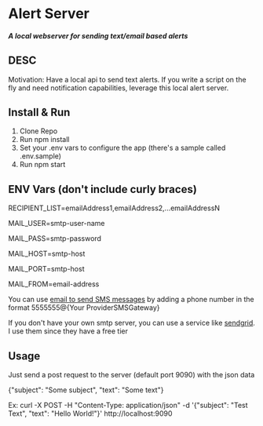 # Alert Server
##### A local webserver for sending text/email based alerts

## DESC
Motivation: Have a local api to send text alerts. If you write a script on the fly and need notification capabilities, leverage this local alert server.


## Install & Run
1. Clone Repo
2. Run npm install
3. Set your .env vars to configure the app (there's a sample called .env.sample)
4. Run npm start

## ENV Vars (don't include curly braces)
RECIPIENT_LIST=emailAddress1,emailAddress2,...emailAddressN

MAIL_USER=smtp-user-name

MAIL_PASS=smtp-password

MAIL_HOST=smtp-host

MAIL_PORT=smtp-host

MAIL_FROM=email-address

You can use [email to send SMS messages](https://en.wikipedia.org/wiki/SMS_gateway) by adding a phone number in the format 5555555@{Your    ProviderSMSGateway}  

If you don't have your own smtp server, you can use a service like [sendgrid](https://sendgrid.com/solutions/email-api/smtp-service/?utm_source=google&utm_medium=cpc&utm_term=sendgrid&utm_campaign=Sitelink_SendGrid_G_S_NAMER_Brand_Tier1&cq_plac=&cq_net=g&cq_pos=&cq_med=&cq_plt=gp&gclid=CjwKCAiAl9efBhAkEiwA4ToriqLLpzC1HsM1jgWBhklkxo8pwRXHXt-i3ars6N2LLhZOPKwvGFSMOxoCphoQAvD_BwE). I use them since they have a free tier


## Usage
Just send a post request to the server (default port 9090) with the json data 

{"subject": "Some subject", "text": "Some text"}

Ex:
curl -X POST -H "Content-Type: application/json" -d '{"subject": "Test Text", "text": "Hello World!"}' http://localhost:9090
